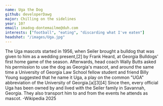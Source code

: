```yaml
---
name: Uga the Dog
github: developerDawg
major: Chilling on the sidelines
year: 10?
email: imadog-dontemailme@duh.com
interests: ["football", "eating", "discarding what I've eaten"]
headshot: "/images/Uga.jpg"
---
```

The Uga mascots started in 1956, when Seiler brought a bulldog that was given to him as a wedding present,[2] by Frank Heard, at Georgia Bulldogs' first home game of the season. Afterwards, head coach Wally Butts asked his permission to use the dog as Georgia's mascot, and around the same time a University of Georgia Law School fellow student and friend Billy Young suggested that he name it Uga, a play on the common "UGA" abbreviation of the University of Georgia.[a][3][4] Since then, every official Uga has been owned by and lived with the Seiler family in Savannah, Georgia. They also transport him to and from the events he attends as mascot.
-Wikipedia 2025